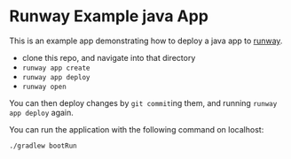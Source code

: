 

# Runway Example java App

This is an example app demonstrating how to deploy a java app
to [runway](https://runway.planetary-quantum.com/).

* clone this repo, and navigate into that directory
* `runway app create`
* `runway app deploy`
* `runway open`

You can then deploy changes by `git commit`ing them, and running `runway app
deploy` again.

You can run the application with the following command on localhost:

```sh
./gradlew bootRun
```

